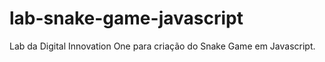 # lab-snake-game-javascript
Lab da Digital Innovation One para criação do Snake Game em Javascript.
